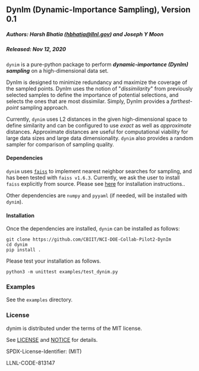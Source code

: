 ## DynIm (Dynamic-Importance Sampling), Version 0.1

##### Authors: Harsh Bhatia (hbhatia@llnl.gov) and Joseph Y Moon
##### Released: Nov 12, 2020

`dynim` is a pure-python package to perform ***dynamic-importance (DynIm)
sampling*** on a high-dimensional data set.

DynIm is designed to minimize redundancy and maximize the coverage of the
sampled points. DynIm uses the notion of "*dissimilarity*" from previously
selected samples to define the importance of potential selections, and selects
the ones that are most dissimilar. Simply, DynIm provides a *farthest-point*
sampling approach.

Currently, `dynim` uses L2 distances in the given high-dimensional space to
define similarity and can be configured to use *exact* as well as *approximate*
distances. Approximate distances are useful for computational viability for
large data sizes and large data dimensionality. `dynim` also provides a random
sampler for comparison of sampling quality.


#### Dependencies

`dynim` uses [`faiss`](https://github.com/facebookresearch/faiss) to implement
nearest neighbor searches for sampling, and has been tested with `faiss v1.6.3`.
Currently, we ask the user to install `faiss` explicitly from source. Please
see [here](https://github.com/facebookresearch/faiss/blob/master/INSTALL.md)
for installation instructions..

Other dependencies are `numpy` and `pyyaml` (if needed, will be installed with
`dynim`).

#### Installation

Once the dependencies are installed, `dynim` can be installed as follows:

```
git clone https://github.com/CBIIT/NCI-DOE-Collab-Pilot2-DynIm 
cd dynim
pip install .
```

Please test your installation as follows.
```
python3 -m unittest examples/test_dynim.py
```

### Examples

See the `examples` directory.

### License

dynim is distributed under the terms of the MIT license.

See [LICENSE](./LICENSE) and [NOTICE](./NOTICE) for details.

SPDX-License-Identifier: (MIT)

LLNL-CODE-813147
